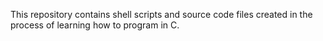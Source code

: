 This repository contains shell scripts and source code files created in the process of learning how to program in C.
